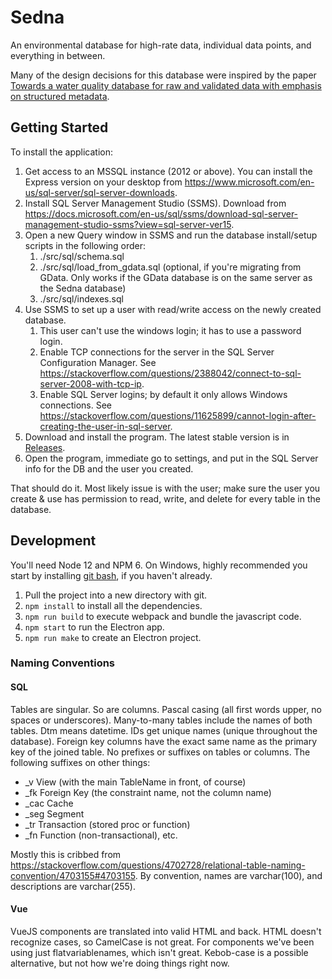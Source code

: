 Sedna
=====
An environmental database for high-rate data, individual data points, and everything in between.

Many of the design decisions for this database were inspired by the paper [Towards a water quality database for raw and validated data with emphasis on structured metadata](https://iwaponline.com/wqrj/article/54/1/1/64706/Towards-a-water-quality-database-for-raw-and).

Getting Started
---------------
To install the application:

1. Get access to an MSSQL instance (2012 or above).  You can install the Express version on your desktop from <https://www.microsoft.com/en-us/sql-server/sql-server-downloads>.
2. Install SQL Server Management Studio (SSMS).  Download from <https://docs.microsoft.com/en-us/sql/ssms/download-sql-server-management-studio-ssms?view=sql-server-ver15>.
3. Open a new Query window in SSMS and run the database install/setup scripts in the following order:
    1. ./src/sql/schema.sql
    2. ./src/sql/load_from_gdata.sql (optional, if you're migrating from GData.  Only works if the GData database is on the same server as the Sedna database)
    3. ./src/sql/indexes.sql
4. Use SSMS to set up a user with read/write access on the newly created database.  
    1. This user can't use the windows login; it has to use a password login.
    2. Enable TCP connections for the server in the SQL Server Configuration Manager.  See <https://stackoverflow.com/questions/2388042/connect-to-sql-server-2008-with-tcp-ip>.
    3. Enable SQL Server logins; by default it only allows Windows connections.  See <https://stackoverflow.com/questions/11625899/cannot-login-after-creating-the-user-in-sql-server>.
5. Download and install the program.  The latest stable version is in [Releases](https://github.com/ethankale/Sedna/releases).
6. Open the program, immediate go to settings, and put in the SQL Server info for the DB and the user you created.

That should do it.  Most likely issue is with the user; make sure the user you create & use has permission to read, write, and delete for every table in the database.

Development
-----------
You'll need Node 12 and NPM 6.  On Windows, highly recommended you start by installing [git bash](https://git-scm.com), if you haven't already.  

1. Pull the project into a new directory with git.  
2. `npm install` to install all the dependencies. 
3. `npm run build` to execute webpack and bundle the javascript code.  
4. `npm start` to run the Electron app. 
5. `npm run make` to create an Electron project.

### Naming Conventions
#### SQL
Tables are singular.  So are columns.  Pascal casing (all first words upper, no spaces or underscores).  Many-to-many tables include the names of both tables.  Dtm means datetime.  IDs get unique names (unique throughout the database).  Foreign key columns have the exact same name as the primary key of the joined table.  No prefixes or suffixes on tables or columns.  The following suffixes on other things:
* _v View (with the main TableName in front, of course)
* _fk Foreign Key (the constraint name, not the column name)
* _cac Cache
* _seg Segment
* _tr Transaction (stored proc or function)
* _fn Function (non-transactional), etc.

Mostly this is cribbed from <https://stackoverflow.com/questions/4702728/relational-table-naming-convention/4703155#4703155>.
By convention, names are varchar(100), and descriptions are varchar(255).

#### Vue
VueJS components are translated into valid HTML and back.  HTML doesn't recognize cases, so CamelCase is not great.  For components we've been using just flatvariablenames, which isn't great.  Kebob-case is a possible alternative, but not how we're doing things right now.